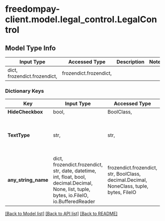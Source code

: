 # freedompay-client.model.legal_control.LegalControl

## Model Type Info
Input Type | Accessed Type | Description | Notes
------------ | ------------- | ------------- | -------------
dict, frozendict.frozendict,  | frozendict.frozendict,  |  | 

### Dictionary Keys
Key | Input Type | Accessed Type | Description | Notes
------------ | ------------- | ------------- | ------------- | -------------
**HideCheckbox** | bool,  | BoolClass,  |  | [optional] 
**TextType** | str,  | str,  |  | [optional] must be one of ["Unknown", "DynamicWithCheckbox", "DynamicWithoutCheckbox", "DynamicThirdPartyWithCheckbox", "DynamicThirdPartyWithoutCheckbox", ] 
**any_string_name** | dict, frozendict.frozendict, str, date, datetime, int, float, bool, decimal.Decimal, None, list, tuple, bytes, io.FileIO, io.BufferedReader | frozendict.frozendict, str, BoolClass, decimal.Decimal, NoneClass, tuple, bytes, FileIO | any string name can be used but the value must be the correct type | [optional]

[[Back to Model list]](../../README.md#documentation-for-models) [[Back to API list]](../../README.md#documentation-for-api-endpoints) [[Back to README]](../../README.md)

